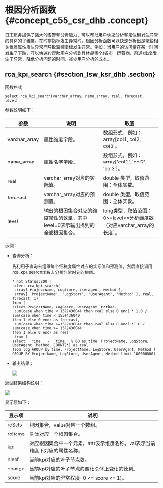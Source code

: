 # 根因分析函数 {#concept_c55_csr_dhb .concept}

日志服务提供了强大的告警和分析能力，可以帮助用户快速分析和定位到发生异常的具体的子维度。在时序指标发生异常时，根因分析函数可以快速分析出是哪些相关维度属性发生异常而导致监控指标发生异常。例如：当用户的访问量在某一时间发生了下跌，可以快速的帮助用户分析到具体是哪个\(省市、运营商、渠道\)维度发生了异常，降低分析问题的时间、减少用户分析的成本。

## rca\_kpi\_search {#section_lsw_ksr_dhb .section}

函数格式

```
select rca_kpi_search(varchar_array, name_array, real, forecast, level)
```

参数说明如下：

|参数|说明|取值|
|--|--|--|
|varchar\_array|属性维度字段。|数组形式，例如：array\[col1, col2, col3\]。|
|name\_array|属性名字字段。|数组形式，例如：array\['col1', 'col2', 'col3'\]。|
|real|varchar\_array对应的实际值。|double 类型，取值范围：全体实数。|
|forecast|varchar\_array对应的预测值。|double 类型，取值范围：全体实数。|
|level|输出的根因集合对应的维度属性的数量，其中level=0表示输出找到的全部根因集合。|long类型，取值范围：0<=level<=分析维度数（对应varchar\_array的长度）。|

示例：

-   查询分析：

    先利用子查询去组织每个细粒度属性对应的实际值和预测值，然后直接调用rca\_kpi\_search函数去分析异常时刻的根因。

    ```
    * not Status:200 | 
    select rca_kpi_search(
     array[ ProjectName, LogStore, UserAgent, Method ],
     array[ 'ProjectName', 'LogStore', 'UserAgent', 'Method' ], real, forecast, 1) 
    from ( 
    select ProjectName, LogStore, UserAgent, Method,
     sum(case when time < 1552436040 then real else 0 end) * 1.0 / sum(case when time < 1552436040 
    then 1 else 0 end) as forecast,
     sum(case when time >=1552436040 then real else 0 end) *1.0 / sum(case when time >= 1552436040 
    then 1 else 0 end) as real
     from ( 
    select __time__ - __time__ % 60 as time, ProjectName, LogStore, UserAgent, Method, COUNT(*) as real 
    from log GROUP by time, ProjectName, LogStore, UserAgent, Method ) 
    GROUP BY ProjectName, LogStore, UserAgent, Method limit 100000000)
    ```

-   输出结果：

    ![](http://static-aliyun-doc.oss-cn-hangzhou.aliyuncs.com/assets/img/146896/155312991441211_zh-CN.png)


返回结果结构说明：

![](http://static-aliyun-doc.oss-cn-hangzhou.aliyuncs.com/assets/img/146896/155312991441212_zh-CN.png)

显示项如下：

|显示项|说明|
|---|--|
|rcSets|根因集合，value对应一个数组。|
|rcItems|具体对应一个根因集合。|
|kpi|对应根因集合中一个元素，attr表示维度名称，val表示当前维度下对应的属性名称。|
|nleaf|当前kpi对应的叶子节点数。|
|change|当前kpi对应的叶子节点的变化总体上变化的比例。|
|score|当前kpi对应的异常程度\( 0 <= score <= 1\)。|

